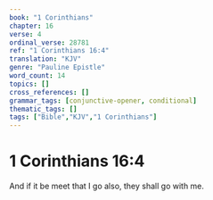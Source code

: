 ```yaml
---
book: "1 Corinthians"
chapter: 16
verse: 4
ordinal_verse: 28781
ref: "1 Corinthians 16:4"
translation: "KJV"
genre: "Pauline Epistle"
word_count: 14
topics: []
cross_references: []
grammar_tags: [conjunctive-opener, conditional]
thematic_tags: []
tags: ["Bible","KJV","1 Corinthians"]
---
```


# 1 Corinthians 16:4

And if it be meet that I go also, they shall go with me.
